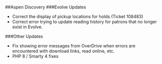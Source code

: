 ##Aspen Discovery
###Evolve Updates
- Correct the display of pickup locations for holds (Ticket 108483)
- Correct error trying to update reading history for patrons that no longer exist in Evolve.  

###Other Updates
- Fix showing error messages from OverDrive when errors are encountered with download links, read online, etc. 
- PHP 8 / Smarty 4 fixes